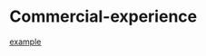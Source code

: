 # Commercial-experience
<a href="https://www.programedukacjionkologicznej.pl/" target="_blank">example</a>

